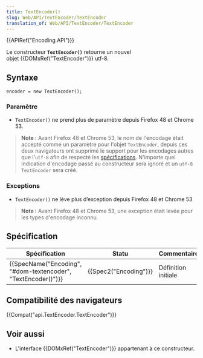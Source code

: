 ```yaml
---
title: TextEncoder()
slug: Web/API/TextEncoder/TextEncoder
translation_of: Web/API/TextEncoder/TextEncoder
---
```

{{APIRef("Encoding API")}}

Le constructeur **`TextEncoder()`** retourne un nouvel objet {{DOMxRef("TextEncoder")}} utf-8.

## Syntaxe

    encoder = new TextEncoder();

### Paramètre

- `TextEncoder()` ne prend plus de paramètre depuis Firefox 48 et Chrome 53.

> **Note :** Avant Firefox 48 et Chrome 53, le nom de l'encodage était accepté comme un paramètre pour l'objet `TextEncoder`, depuis ces deux navigateurs ont supprimé le support pour les encodages autres que l'`utf-8` afin de respecté les [spécifications](https://www.w3.org/TR/encoding/#dom-textencoder). N'importe quel indication d'encodage passé au constructeur sera ignoré et un `utf-8` `TextEncoder` sera créé.

### Exceptions

- `TextEncoder()` ne lève plus d’exception depuis Firefox 48 et Chrome 53

> **Note :** Avant Firefox 48 et Chrome 53, une exception était levée pour les types d'encodage inconnu.

## Spécification

| Spécification                                                                    | Statu                        | Commentaire         |
| -------------------------------------------------------------------------------- | ---------------------------- | ------------------- |
| {{SpecName("Encoding", "#dom-textencoder", "TextEncoder()")}} | {{Spec2("Encoding")}} | Définition initiale |

## Compatibilité des navigateurs

{{Compat("api.TextEncoder.TextEncoder")}}

## Voir aussi

- L'interface {{DOMxRef("TextEncoder")}} appartenant à ce constructeur.
